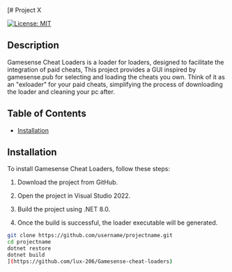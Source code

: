 [# Project X

[![License: MIT](https://img.shields.io/badge/License-MIT-yellow.svg)](https://opensource.org/licenses/MIT)

## Description

Gamesense Cheat Loaders is a loader for loaders, designed to facilitate the integration of paid cheats, This project provides a GUI inspired by gamesense.pub for selecting and loading the cheats you own. Think of it as an "exloader" for your paid cheats, simplifying the process of downloading the loader and cleaning your pc after.


## Table of Contents

- [Installation](#installation)


## Installation

To install Gamesense Cheat Loaders, follow these steps:

1. Download the project from GitHub.

2. Open the project in Visual Studio 2022.

3. Build the project using .NET 8.0.

4. Once the build is successful, the loader executable will be generated.


```bash
git clone https://github.com/username/projectname.git
cd projectname
dotnet restore
dotnet build
](https://github.com/lux-206/Gamesense-cheat-loaders)
